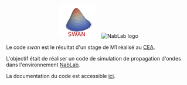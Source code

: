 <center>
<img src="./README_images/logo.png" alt="Swan logo" title="Swan logo" width="20%" height="20%"/>
&nbsp;&nbsp;
<img src="https://raw.githubusercontent.com/cea-hpc/NabLab/master/README_images/logo_full.png" alt="NabLab logo" title="NabLab logo" width="20%" height="20%"/>
</center>

Le code *swan* est le résultat d'un stage de M1 réalisé au [CEA](https://www.cea.fr/).

L'objectif était de réaliser un code de simulation de propagation d'ondes dans l'environnement [NabLab](https://github.com/cea-hpc/NabLab).

La documentation du code est accessible [ici](https://cea-hpc.github.io/swan/).
